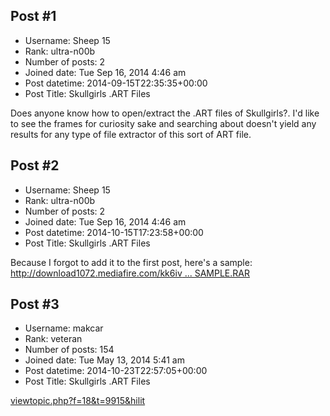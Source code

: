## Post #1
- Username: Sheep 15
- Rank: ultra-n00b
- Number of posts: 2
- Joined date: Tue Sep 16, 2014 4:46 am
- Post datetime: 2014-09-15T22:35:35+00:00
- Post Title: Skullgirls .ART Files

Does anyone know how to open/extract the .ART files of Skullgirls?. I'd like to see the frames for curiosity sake and searching about doesn't yield any results for any type of file extractor of this sort of ART file.
## Post #2
- Username: Sheep 15
- Rank: ultra-n00b
- Number of posts: 2
- Joined date: Tue Sep 16, 2014 4:46 am
- Post datetime: 2014-10-15T17:23:58+00:00
- Post Title: Skullgirls .ART Files

Because I forgot to add it to the first post, here's a sample:
[http://download1072.mediafire.com/kk6iv ... SAMPLE.RAR](http://download1072.mediafire.com/kk6ivg93prag/hhzehhoyivxo8ib/SAMPLE.RAR)
## Post #3
- Username: makcar
- Rank: veteran
- Number of posts: 154
- Joined date: Tue May 13, 2014 5:41 am
- Post datetime: 2014-10-23T22:57:05+00:00
- Post Title: Skullgirls .ART Files

[viewtopic.php?f=18&t=9915&hilit](http://forum.xentax.com/viewtopic.php?f=18&t=9915&hilit)
